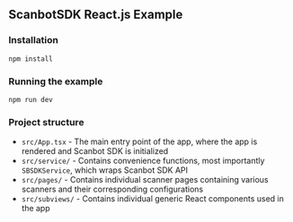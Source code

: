 ## ScanbotSDK React.js Example

### Installation

```
npm install
```

### Running the example

```
npm run dev
```

### Project structure

- `src/App.tsx` - The main entry point of the app, where the app is rendered and Scanbot SDK is initialized
- `src/service/` - Contains convenience functions, most importantly `SBSDKService`, which wraps Scanbot SDK API
- `src/pages/` - Contains individual scanner pages containing various scanners and their corresponding configurations
- `src/subviews/` - Contains individual generic React components used in the app

